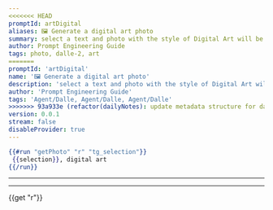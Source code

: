```yaml
---
<<<<<<< HEAD
promptId: artDigital
aliases: 🖼️ Generate a digital art photo
summary: select a text and photo with the style of Digital Art will be generated using Dalle-2
author: Prompt Engineering Guide
tags: photo, dalle-2, art
=======
promptId: 'artDigital'
name: '🖼️ Generate a digital art photo'
description: 'select a text and photo with the style of Digital Art will be generated using Dalle-2'
author: 'Prompt Engineering Guide'
tags: 'Agent/Dalle, Agent/Dalle, Agent/Dalle'
>>>>>>> 93a933e (refactor(dailyNotes): update metadata structure for daily notes)
version: 0.0.1
stream: false
disableProvider: true
---
```

```handlebars
{{#run "getPhoto" "r" "tg_selection"}}
 {{selection}}, digital art
{{/run}}
```
***
***
{{get "r"}}